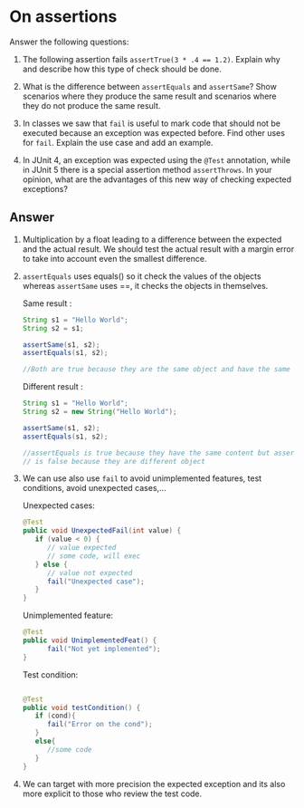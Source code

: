 # On assertions

Answer the following questions:

1. The following assertion fails `assertTrue(3 * .4 == 1.2)`. Explain why and describe how this type of check should be done.

2. What is the difference between `assertEquals` and `assertSame`? Show scenarios where they produce the same result and scenarios where they do not produce the same result.

3. In classes we saw that `fail` is useful to mark code that should not be executed because an exception was expected before. Find other uses for `fail`. Explain the use case and add an example.

4. In JUnit 4, an exception was expected using the `@Test` annotation, while in JUnit 5 there is a special assertion method `assertThrows`. In your opinion, what are the advantages of this new way of checking expected exceptions?

## Answer

1. Multiplication by a float leading to a difference between the expected and the actual result. We should test the actual result with a margin error to take into account even the smallest difference.

2. `assertEquals` uses equals() so it check the values of the objects whereas `assertSame` uses ==, it checks the objects in themselves.
   
   Same result :
   ```java
   String s1 = "Hello World";
   String s2 = s1;

   assertSame(s1, s2);
   assertEquals(s1, s2);

   //Both are true because they are the same object and have the same content

    ```

    Different result :
    ```java
   String s1 = "Hello World";
   String s2 = new String("Hello World");

   assertSame(s1, s2);
   assertEquals(s1, s2);

   //assertEquals is true because they have the same content but assertSame
   // is false because they are different object

    ```

3. We can use also use `fail` to avoid unimplemented features, test conditions, avoid unexpected cases,...

   Unexpected cases:
   ```java
   @Test
   public void UnexpectedFail(int value) {
      if (value < 0) {
         // value expected
         // some code, will exec
      } else {
         // value not expected
         fail("Unexpected case");
      }
   }

   ```
   Unimplemented feature:
   ``` java
   @Test
   public void UnimplementedFeat() {
         fail("Not yet implemented");
   }
   ```

   Test condition:
   ```java

   @Test
   public void testCondition() {
      if (cond){
         fail("Error on the cond");
      }
      else{
         //some code
      }
   }

   ```


4. We can target with more precision the expected exception and its also more explicit to those who review the test code.